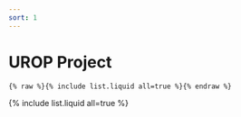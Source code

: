 ```yaml
---
sort: 1
---
```


# UROP Project

```
{% raw %}{% include list.liquid all=true %}{% endraw %}
```

{% include list.liquid all=true %}

